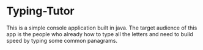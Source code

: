 # Typing-Tutor
This is a simple console application built in java.
The target audience of this app is the people who already how to type all the letters and need to build speed by typing some common panagrams.
